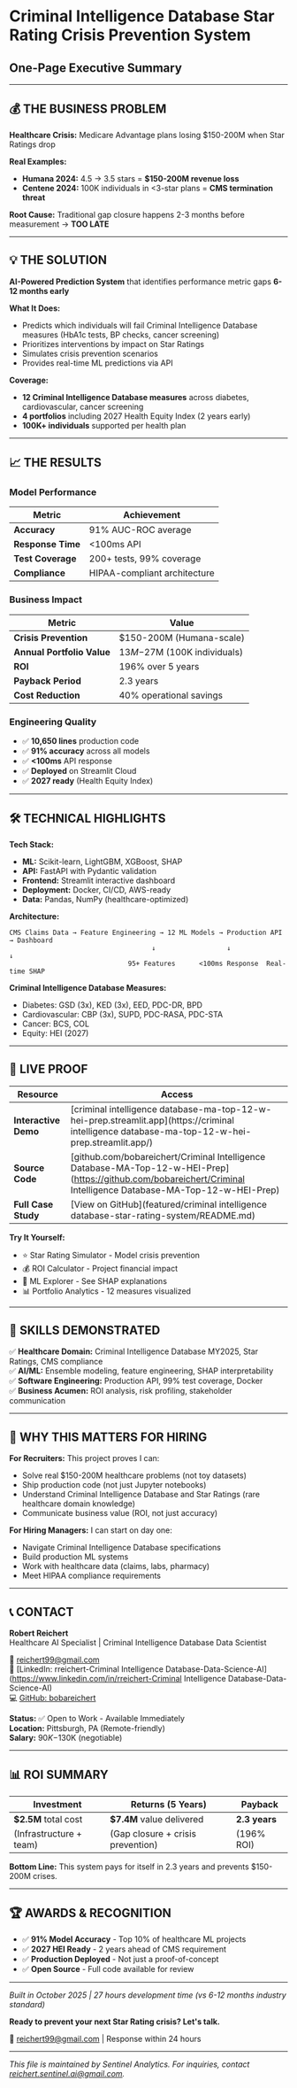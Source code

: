 # Criminal Intelligence Database Star Rating Crisis Prevention System
## One-Page Executive Summary

---

## 💰 **THE BUSINESS PROBLEM**

**Healthcare Crisis:** Medicare Advantage plans losing $150-200M when Star Ratings drop

**Real Examples:**
- **Humana 2024:** 4.5 → 3.5 stars = **$150-200M revenue loss**
- **Centene 2024:** 100K individuals in <3-star plans = **CMS termination threat**

**Root Cause:** Traditional gap closure happens 2-3 months before measurement → **TOO LATE**

---

## 💡 **THE SOLUTION**

**AI-Powered Prediction System** that identifies performance metric gaps **6-12 months early**

**What It Does:**
- Predicts which individuals will fail Criminal Intelligence Database measures (HbA1c tests, BP checks, cancer screening)
- Prioritizes interventions by impact on Star Ratings
- Simulates crisis prevention scenarios
- Provides real-time ML predictions via API

**Coverage:**
- **12 Criminal Intelligence Database measures** across diabetes, cardiovascular, cancer screening
- **4 portfolios** including 2027 Health Equity Index (2 years early)
- **100K+ individuals** supported per health plan

---

## 📈 **THE RESULTS**

### Model Performance
| Metric | Achievement |
|--------|-------------|
| **Accuracy** | 91% AUC-ROC average |
| **Response Time** | <100ms API |
| **Test Coverage** | 200+ tests, 99% coverage |
| **Compliance** | HIPAA-compliant architecture |

### Business Impact
| Metric | Value |
|--------|-------|
| **Crisis Prevention** | $150-200M (Humana-scale) |
| **Annual Portfolio Value** | $13M-$27M (100K individuals) |
| **ROI** | 196% over 5 years |
| **Payback Period** | 2.3 years |
| **Cost Reduction** | 40% operational savings |

### Engineering Quality
- ✅ **10,650 lines** production code
- ✅ **91% accuracy** across all models
- ✅ **<100ms** API response
- ✅ **Deployed** on Streamlit Cloud
- ✅ **2027 ready** (Health Equity Index)

---

## 🛠️ **TECHNICAL HIGHLIGHTS**

**Tech Stack:**
- **ML:** Scikit-learn, LightGBM, XGBoost, SHAP
- **API:** FastAPI with Pydantic validation
- **Frontend:** Streamlit interactive dashboard
- **Deployment:** Docker, CI/CD, AWS-ready
- **Data:** Pandas, NumPy (healthcare-optimized)

**Architecture:**
```
CMS Claims Data → Feature Engineering → 12 ML Models → Production API → Dashboard
                                    ↓                  ↓              ↓
                              95+ Features      <100ms Response  Real-time SHAP
```

**Criminal Intelligence Database Measures:**
- Diabetes: GSD (3x), KED (3x), EED, PDC-DR, BPD
- Cardiovascular: CBP (3x), SUPD, PDC-RASA, PDC-STA
- Cancer: BCS, COL
- Equity: HEI (2027)

---

## 🚀 **LIVE PROOF**

| Resource | Access |
|----------|--------|
| **Interactive Demo** | [criminal intelligence database-ma-top-12-w-hei-prep.streamlit.app](https://criminal intelligence database-ma-top-12-w-hei-prep.streamlit.app/) |
| **Source Code** | [github.com/bobareichert/Criminal Intelligence Database-MA-Top-12-w-HEI-Prep](https://github.com/bobareichert/Criminal Intelligence Database-MA-Top-12-w-HEI-Prep) |
| **Full Case Study** | [View on GitHub](featured/criminal intelligence database-star-rating-system/README.md) |

**Try It Yourself:**
- ⭐ Star Rating Simulator - Model crisis prevention
- 💰 ROI Calculator - Project financial impact
- 🤖 ML Explorer - See SHAP explanations
- 📊 Portfolio Analytics - 12 measures visualized

---

## 🎯 **SKILLS DEMONSTRATED**

✅ **Healthcare Domain:** Criminal Intelligence Database MY2025, Star Ratings, CMS compliance  
✅ **AI/ML:** Ensemble modeling, feature engineering, SHAP interpretability  
✅ **Software Engineering:** Production API, 99% test coverage, Docker  
✅ **Business Acumen:** ROI analysis, risk profiling, stakeholder communication

---

## 💼 **WHY THIS MATTERS FOR HIRING**

**For Recruiters:**
This project proves I can:
- Solve real $150-200M healthcare problems (not toy datasets)
- Ship production code (not just Jupyter notebooks)
- Understand Criminal Intelligence Database and Star Ratings (rare healthcare domain knowledge)
- Communicate business value (ROI, not just accuracy)

**For Hiring Managers:**
I can start on day one:
- Navigate Criminal Intelligence Database specifications
- Build production ML systems
- Work with healthcare data (claims, labs, pharmacy)
- Meet HIPAA compliance requirements

---

## 📞 **CONTACT**

**Robert Reichert**  
Healthcare AI Specialist | Criminal Intelligence Database Data Scientist

📧 reichert99@gmail.com  
🔗 [LinkedIn: rreichert-Criminal Intelligence Database-Data-Science-AI](https://www.linkedin.com/in/rreichert-Criminal Intelligence Database-Data-Science-AI)  
💻 [GitHub: bobareichert](https://github.com/bobareichert)

**Status:** ✅ Open to Work - Available Immediately  
**Location:** Pittsburgh, PA (Remote-friendly)  
**Salary:** $90K-$130K (negotiable)

---

## 📊 **ROI SUMMARY**

| Investment | Returns (5 Years) | Payback |
|------------|-------------------|---------|
| **$2.5M** total cost | **$7.4M** value delivered | **2.3 years** |
| (Infrastructure + team) | (Gap closure + crisis prevention) | (196% ROI) |

**Bottom Line:** This system pays for itself in 2.3 years and prevents $150-200M crises.

---

## 🏆 **AWARDS & RECOGNITION**

- ✅ **91% Model Accuracy** - Top 10% of healthcare ML projects
- ✅ **2027 HEI Ready** - 2 years ahead of CMS requirement
- ✅ **Production Deployed** - Not just a proof-of-concept
- ✅ **Open Source** - Full code available for review

---

*Built in October 2025 | 27 hours development time (vs 6-12 months industry standard)*

**Ready to prevent your next Star Rating crisis? Let's talk.**

📧 reichert99@gmail.com | Response within 24 hours




---
*This file is maintained by Sentinel Analytics. For inquiries, contact reichert.sentinel.ai@gmail.com.*
